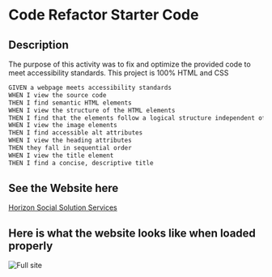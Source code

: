 # Code Refactor Starter Code

## Description

The purpose of this activity was to fix and optimize the provided code to meet accessibility standards.
This project is 100% HTML and CSS

```html
GIVEN a webpage meets accessibility standards
WHEN I view the source code
THEN I find semantic HTML elements
WHEN I view the structure of the HTML elements
THEN I find that the elements follow a logical structure independent of styling and positioning
WHEN I view the image elements
THEN I find accessible alt attributes
WHEN I view the heading attributes
THEN they fall in sequential order
WHEN I view the title element
THEN I find a concise, descriptive title

```
## See the Website here
[Horizon Social Solution Services](https://grey-whitt.github.io/urban-octo-telegram-master/ "Horiseon Social Solution Services")

## Here is what the website looks like when loaded properly

![Full site](https://github.com/Grey-Whitt/urban-octo-telegram-master/blob/master/Develop/assets/images/whole-site.jpg)
